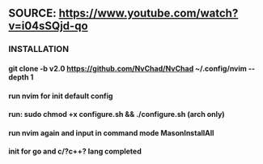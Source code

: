 ## SOURCE: https://www.youtube.com/watch?v=i04sSQjd-qo


### INSTALLATION
#### git clone -b v2.0 https://github.com/NvChad/NvChad ~/.config/nvim --depth 1
#### run nvim for init default config
#### run: sudo chmod +x configure.sh && ./configure.sh (arch only)
#### run nvim again and input in command mode MasonInstallAll
#### init for go and c/?c++? lang completed


